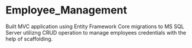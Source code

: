 # Employee_Management
Built MVC application using Entity Framework Core migrations to MS SQL Server utilizng CRUD operation to manage employees credentials with the help of scaffolding.
